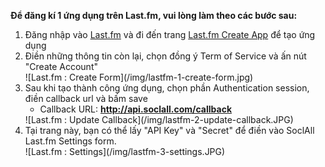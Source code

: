 __Để đăng kí 1 ứng dụng trên Last.fm, vui lòng làm theo các bước sau:__

1. Đăng nhập vào [Last.fm](http://www.last.fm/) và đi đến trang [Last.fm Create App](http://www.last.fm/api/account/create) để tạo ứng dụng
2. Điền những thông tin còn lại, chọn đồng ý Term of Service và ấn nút "Create Account"
    <div class="soclall-br"></div>
    ![Last.fm : Create Form](/img/lastfm-1-create-form.jpg)
    <div class="soclall-br"></div>
3. Sau khi tạo thành công ứng dụng, chọn phần Authentication session, điền callback url và bấm save
    * Callback URL: __http://api.soclall.com/callback__
    <div class="soclall-br"></div>
    ![Last.fm : Update Callback](/img/lastfm-2-update-callback.JPG)
    <div class="soclall-br"></div>
4. Tại trang này, bạn có thể lấy "API Key" và "Secret" để điền vào SoclAll Last.fm Settings form.
    <div class="soclall-br"></div>
    ![Last.fm : Settings](/img/lastfm-3-settings.JPG)
    <div class="soclall-br"></div>
